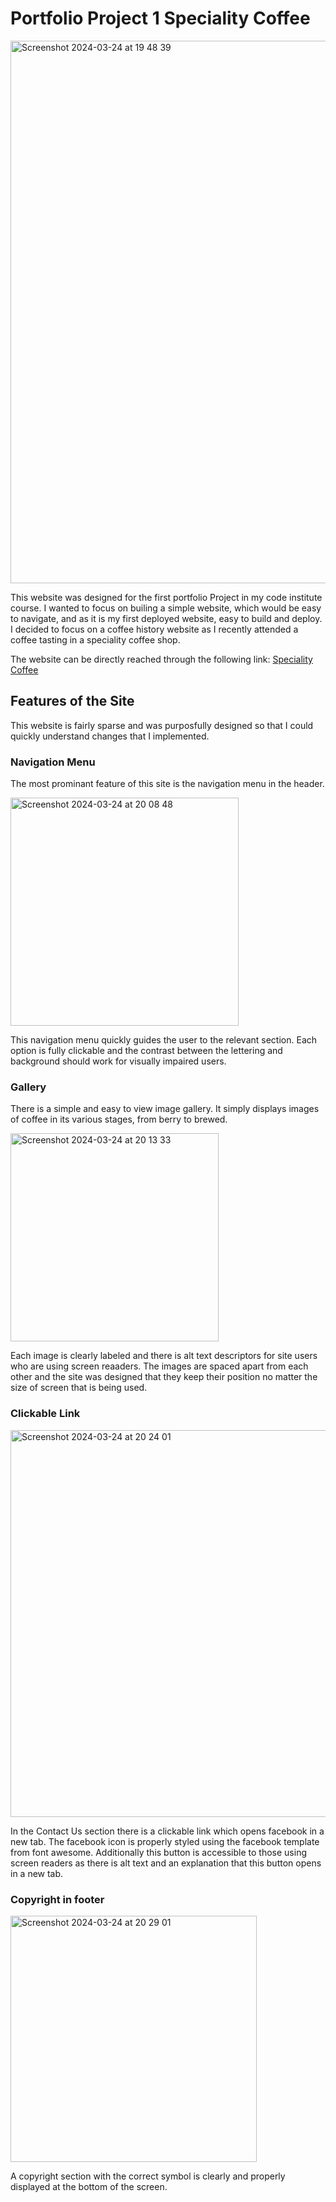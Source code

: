 # Portfolio Project 1 Speciality Coffee
<img width="868" alt="Screenshot 2024-03-24 at 19 48 39" src="https://github.com/Niall71/Project-1-with-template/assets/152639680/7853c943-1c6f-41e0-87b3-eea1028ece5d">

This website was designed for the first portfolio Project in my code institute course. I wanted to focus on builing a simple website, which would be easy to navigate, and as it is my first deployed website, easy to build and deploy. I decided to focus on a coffee history website as I recently attended a coffee tasting in a speciality coffee shop.

The website can be directly reached through the following link: <a href="https://niall71.github.io/Project-1-with-template/" target="_blank"> Speciality Coffee </a>


## Features of the Site

This website is fairly sparse and was purposfully designed so that I could quickly understand changes that I implemented.

### Navigation Menu

The most prominant feature of this site is the navigation menu in the header. 

<img width="365" alt="Screenshot 2024-03-24 at 20 08 48" src="https://github.com/Niall71/Project-1-with-template/assets/152639680/9ae9f34d-8120-45e0-90e8-c60dd6b180e4">

This navigation menu quickly guides the user to the relevant section. Each option is fully clickable and the contrast between the lettering and background should work for visually impaired users.

### Gallery

There is a simple and easy to view image gallery. It simply displays images of coffee in its various stages, from berry to brewed.

<img width="333" alt="Screenshot 2024-03-24 at 20 13 33" src="https://github.com/Niall71/Project-1-with-template/assets/152639680/52604714-ee68-4b75-bfe3-01f72eee4552">

Each image is clearly labeled and there is alt text descriptors for site users who are using screen reaaders. The images are spaced apart from each other and the site was designed that they keep their position no matter the size of screen that is being used. 

### Clickable Link

<img width="619" alt="Screenshot 2024-03-24 at 20 24 01" src="https://github.com/Niall71/Project-1-with-template/assets/152639680/04df6022-85fd-459d-86d2-8922bc0a2981">

In the Contact Us section there is a clickable link which opens facebook in a new tab. The facebook icon is properly styled using the facebook template from font awesome. Additionally this button is accessible to those using screen readers as there is alt text and an explanation that this button opens in a new tab.

### Copyright in footer

<img width="394" alt="Screenshot 2024-03-24 at 20 29 01" src="https://github.com/Niall71/Project-1-with-template/assets/152639680/41e028a9-4927-4cf9-9177-ea0bc49954e6">

A copyright section with the correct symbol is clearly and properly displayed at the bottom of the screen.



